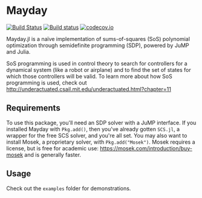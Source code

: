 # Mayday

[![Build Status](https://travis-ci.org/rdeits/Mayday.jl.svg?branch=master)](https://travis-ci.org/rdeits/Mayday.jl)
[![Build status](https://ci.appveyor.com/api/projects/status/h5n4etw5lir9iu3h?svg=true)](https://ci.appveyor.com/project/rdeits/mayday-jl)
[![codecov.io](https://codecov.io/github/rdeits/Mayday.jl/coverage.svg?branch=master)](https://codecov.io/github/rdeits/Mayday.jl?branch=master)

Mayday.jl is a naïve implementation of sums-of-squares (SoS) polynomial optimization through semidefinite programming (SDP), powered by JuMP and Julia.

SoS programming is used in control theory to search for controllers for a dynamical system (like a robot or airplane) and to find the set of states for which those controllers will be valid. To learn more about how SoS programming is used, check out <http://underactuated.csail.mit.edu/underactuated.html?chapter=11>

## Requirements

To use this package, you'll need an SDP solver with a JuMP interface. If you installed Mayday with `Pkg.add()`, then you've already gotten `SCS.jl`, a wrapper for the free SCS solver, and you're all set. You may also want to install Mosek, a proprietary solver, with `Pkg.add("Mosek")`. Mosek requires a license, but is free for academic use: <https://mosek.com/introduction/buy-mosek> and is generally faster.

## Usage

Check out the `examples` folder for demonstrations.
